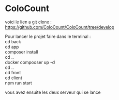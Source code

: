 # ColoCount
voici le lien a git clone : 
  https://github.com/ColoCount/ColoCount/tree/develop

Pour lancer le projet faire dans le terminal : 
<br>
cd back 
<br>
cd app
<br>
composer install
<br>
cd ..
<br>
docker compooser up -d
<br>
cd ..
<br>
cd front
<br>
cd client
<br>
npm run start 



vous avez ensuite les deux serveur qui se lance 
